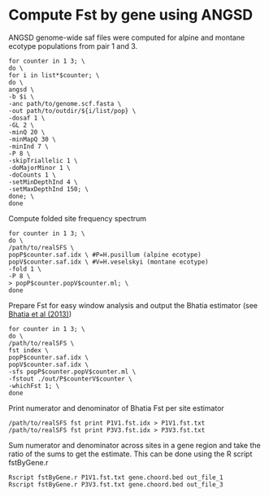 
# Compute Fst by gene using ANGSD 

ANGSD genome-wide saf files were computed for alpine and montane ecotype populations from pair 1 and 3.
```
for counter in 1 3; \
do \
for i in list*$counter; \
do \
angsd \
-b $i \
-anc path/to/genome.scf.fasta \
-out path/to/outdir/${i/list/pop} \
-dosaf 1 \
-GL 2 \
-minQ 20 \
-minMapQ 30 \
-minInd 7 \
-P 8 \
-skipTriallelic 1 \
-doMajorMinor 1 \
-doCounts 1 \
-setMinDepthInd 4 \
-setMaxDepthInd 150; \
done; \
done
```
Compute folded site frequency spectrum
```
for counter in 1 3; \
do \
/path/to/realSFS \
popP$counter.saf.idx \ #P=H.pusillum (alpine ecotype)
popV$counter.saf.idx \ #V=H.veselskyi (montane ecotype)
-fold 1 \
-P 8 \
> popP$counter.popV$counter.ml; \
done
```
Prepare Fst for easy window analysis and output the Bhatia estimator (see [Bhatia et al (2013)](https://pubmed.ncbi.nlm.nih.gov/23861382/))
```
for counter in 1 3; \
do \
/path/to/realSFS \
fst index \
popP$counter.saf.idx \
popV$counter.saf.idx \
-sfs popP$counter.popV$counter.ml \
-fstout ./out/P$counterV$counter \
-whichFst 1; \
done
```
Print numerator and denominator of Bhatia Fst per site estimator 
```
/path/to/realSFS fst print P1V1.fst.idx > P1V1.fst.txt
/path/to/realSFS fst print P3V3.fst.idx > P3V3.fst.txt
```
Sum numerator and denominator across sites in a gene region and take the ratio of the sums to get the estimate. This can be done using the R script fstByGene.r 
```
Rscript fstByGene.r P1V1.fst.txt gene.choord.bed out_file_1
Rscript fstByGene.r P3V3.fst.txt gene.choord.bed out_file_3
